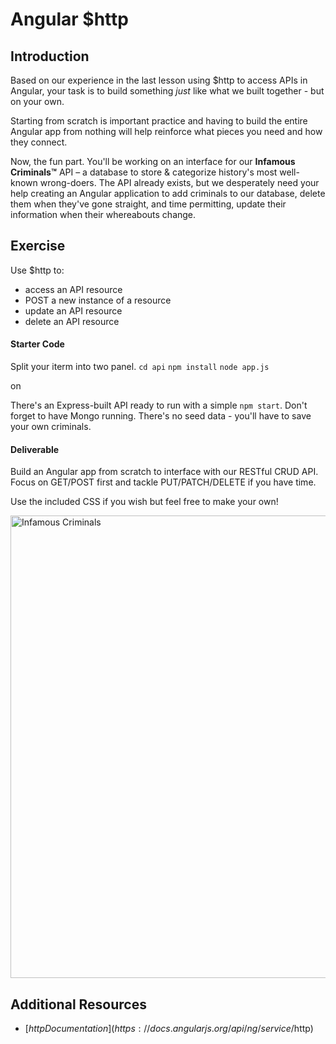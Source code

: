 # Angular $http

## Introduction

Based on our experience in the last lesson using $http to access APIs in Angular, your task is to build something _just_ like what we built together - but on your own.

Starting from scratch is important practice and having to build the entire Angular app from nothing will help reinforce what pieces you need and how they connect.

Now, the fun part. You'll be working on an interface for our **Infamous Criminals™** API – a database to store & categorize history's most well-known wrong-doers. The API already exists, but we desperately need your help creating an Angular application to add criminals to our database, delete them when they've gone straight, and time permitting, update their information when their whereabouts change.


## Exercise

Use $http to:

- access an API resource
- POST a new instance of a resource
- update an API resource
- delete an API resource

#### Starter Code

Split your iterm into two panel.
`cd api`
`npm install`
`node app.js`

on 

There's an Express-built API ready to run with a simple `npm start`. Don't forget to have Mongo running. There's no seed data - you'll have to save your own criminals.

#### Deliverable

Build an Angular app from scratch to interface with our RESTful CRUD API. Focus on GET/POST first and tackle PUT/PATCH/DELETE if you have time.

Use the included CSS if you wish but feel free to make your own!

<img width="740" alt="Infamous Criminals" src="https://cloud.githubusercontent.com/assets/25366/9455944/e202ed9e-4a85-11e5-8752-2cf61f242867.png">

## Additional Resources

- [$http Documentation](https://docs.angularjs.org/api/ng/service/$http)
